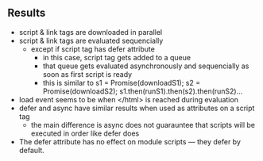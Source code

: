 ## Results

- script & link tags are downloaded in parallel
- script & link tags are evaluated sequencially
  - except if script tag has defer attribute
    - in this case, script tag gets added to a queue
    - that queue gets evaluated asynchronously and sequencially as soon as first script is ready
    - this is similar to s1 = Promise(downloadS1); s2 = Promise(downloadS2); s1.then(runS1).then(s2).then(runS2)...
- load event seems to be when \</html> is reached during evaluation
- defer and async have similar results when used as attributes on a script tag
  - the main difference is async does not guarauntee that scripts will be executed in order like defer does
- The defer attribute has no effect on module scripts — they defer by default.

